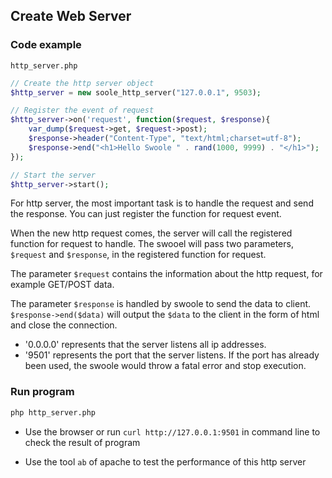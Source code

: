 ## Create Web Server

### Code example 

`http_server.php`

``` php
// Create the http server object 
$http_server = new soole_http_server("127.0.0.1", 9503);

// Register the event of request
$http_server->on('request', function($request, $response){
    var_dump($request->get, $request->post);
    $response->header("Content-Type", "text/html;charset=utf-8");
    $response->end("<h1>Hello Swoole " . rand(1000, 9999) . "</h1>");
});

// Start the server
$http_server->start();
```

For http server, the most important task is to handle the request and send the response. You can just register the function for request event. 

When the new http request comes, the server will call the registered function for request to handle. The swooel will pass two parameters, `$request` and `$response`, in the registered function for request. 

The parameter `$request` contains the information about the http request, for example GET/POST data.

The parameter `$response` is handled by swoole to send the data to client. `$response->end($data)` will output the `$data` to the client in the form of html and  close the connection. 

- '0.0.0.0' represents that the server listens all ip addresses.
- '9501' represents the port that the server listens. If the port has already been used, the swoole would throw a fatal error and stop execution.

### Run program

``` bash
php http_server.php
```

- Use the browser or run `curl http://127.0.0.1:9501` in command line to check the result of program

- Use the tool `ab` of apache to test the performance of this http server
